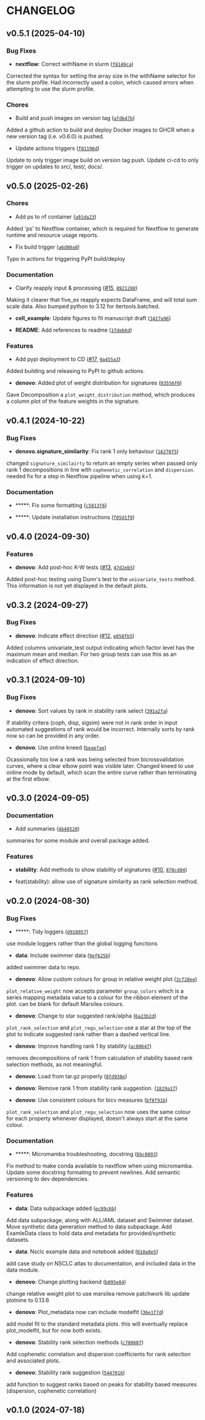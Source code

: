 # CHANGELOG


## v0.5.1 (2025-04-10)

### Bug Fixes

- **nextflow**: Correct withName in slurm
  ([`f8149ca`](https://github.com/apduncan/cvanmf/commit/f8149ca2695d9ec9012750ec3137f257092b1343))

Corrected the syntax for setting the array size in the withName selector for the slurm profile. Had
  incorrectly used a colon, which caused errors when attempting to use the slurm profile.

### Chores

- Build and push images on version tag
  ([`afdb47b`](https://github.com/apduncan/cvanmf/commit/afdb47b418236f05c20576f7c5ffd937a9a164ae))

Added a github action to build and deploy Docker images to GHCR when a new version tag (i.e. v0.6.0)
  is pushed.

- Update actions triggers
  ([`f81196d`](https://github.com/apduncan/cvanmf/commit/f81196d6f2946d079cad8a198b0e2d3c15fcb9ae))

Update to only trigger image build on version tag push. Update ci-cd to only trigger on updates to
  src/, test/, docs/.


## v0.5.0 (2025-02-26)

### Chores

- Add ps to nf container
  ([`a91da23`](https://github.com/apduncan/cvanmf/commit/a91da23d37ff09eae202d189a0d28526fd7a30c9))

Added 'ps' to Nextflow container, which is required for Nextflow to generate runtime and resource
  usage reports.

- Fix build trigger
  ([`a6d80a8`](https://github.com/apduncan/cvanmf/commit/a6d80a891bd752e2d0096fbadecd3754ab8c705f))

Typo in actions for triggering PyPI build/deploy

### Documentation

- Clarify reapply input & processing ([#15](https://github.com/apduncan/cvanmf/pull/15),
  [`8921280`](https://github.com/apduncan/cvanmf/commit/8921280e444e6aea4012455d977bee9743b07af4))

Making it clearer that five_es reapply expects DataFrame, and will total sum scale data. Also bumped
  python to 3.12 for itertools.batched.

- **cell_example**: Update figures to fit manuscript draft
  ([`3427a96`](https://github.com/apduncan/cvanmf/commit/3427a968eb1d46f582ea2a7b089eb38064fd4072))

- **README**: Add references to readme
  ([`1fdeb6d`](https://github.com/apduncan/cvanmf/commit/1fdeb6dd71bf4816a4a55bdc2d7497af25316740))

### Features

- Add pypi deployment to CD ([#17](https://github.com/apduncan/cvanmf/pull/17),
  [`9a455a3`](https://github.com/apduncan/cvanmf/commit/9a455a369457a555a3039a8860b2a524a0111637))

Added building and releasing to PyPI to github actions.

- **denovo**: Added plot of weight distribution for signatures
  ([`03556f0`](https://github.com/apduncan/cvanmf/commit/03556f06060b5ac4b4461c8534602f165645d373))

Gave Decomposition a `plot_weight_distribution` method, which produces a column plot of the feature
  weights in the signature.


## v0.4.1 (2024-10-22)

### Bug Fixes

- **denovo.signature_similarity**: Fix rank 1 only behaviour
  ([`16278f5`](https://github.com/apduncan/cvanmf/commit/16278f527607f9a877c51e812c70c56b1f62dc03))

changed `signature_similairty` to return an empty series when passed only rank 1 decompositions in
  line with `cophenetic_correlation` and `dispersion`. needed fix for a step in Nextflow pipeline
  when using k=1.

### Documentation

- *****: Fix some formatting
  ([`c5813f6`](https://github.com/apduncan/cvanmf/commit/c5813f6b987e768e8be393bac1ac6c9f97bfdb08))

- *****: Update installation instructions
  ([`f05d1f9`](https://github.com/apduncan/cvanmf/commit/f05d1f9022cfcb7da7a36e03cb584073d011a0cc))


## v0.4.0 (2024-09-30)

### Features

- **denovo**: Add post-hoc K-W tests ([#13](https://github.com/apduncan/cvanmf/pull/13),
  [`47d2eb5`](https://github.com/apduncan/cvanmf/commit/47d2eb5edebeb7c31aa686c3bcd7af95eefcdd4d))

Added post-hoc testing using Dunn's test to the `univariate_tests` method. This information is not
  yet displayed in the default plots.


## v0.3.2 (2024-09-27)

### Bug Fixes

- **denovo**: Indicate effect direction ([#12](https://github.com/apduncan/cvanmf/pull/12),
  [`e858fb5`](https://github.com/apduncan/cvanmf/commit/e858fb5f3d88bec51890524a08c73c7198dda1c4))

Added columns univariate_test output indicating which factor level has the maximum mean and median.
  For two group tests can use this as an indication of effect direction.


## v0.3.1 (2024-09-10)

### Bug Fixes

- **denovo**: Sort values by rank in stability rank select
  ([`391a2fa`](https://github.com/apduncan/cvanmf/commit/391a2fa8adf19894c2012bb4281c97be126f14b1))

If stability critera (coph, disp, sigsim) were not in rank order in input automated suggestions of
  rank would be incorrect. Internally sorts by rank now so can be provided in any order.

- **denovo**: Use online kneed
  ([`beaefae`](https://github.com/apduncan/cvanmf/commit/beaefae1090765dc02ba198a0dce24a6a8f32808))

Ocassionally too low a rank was being selected from bicrossvalidation curves, where a clear elbow
  point was visible later. Changed kneed to use online mode by default, which scan the entire curve
  rather than terminating at the first elbow.


## v0.3.0 (2024-09-05)

### Documentation

- Add summaries
  ([`4b48520`](https://github.com/apduncan/cvanmf/commit/4b48520fe37239f86a3347acc3594d35bf1e401d))

summaries for some module and overall package added.

### Features

- **stability**: Add methods to show stability of signatures
  ([#10](https://github.com/apduncan/cvanmf/pull/10),
  [`870cd84`](https://github.com/apduncan/cvanmf/commit/870cd842f15e8b5a8288226e091ff9df7cd827ab))

* feat(stability): allow use of signature similarity as rank selection method.


## v0.2.0 (2024-08-30)

### Bug Fixes

- *****: Tidy loggers
  ([`d918057`](https://github.com/apduncan/cvanmf/commit/d9180573d8bc4ce80e06d150a18db17fbd8b343f))

use module loggers rather than the global logging functions

- **data**: Include swimmer data
  ([`9ef625b`](https://github.com/apduncan/cvanmf/commit/9ef625bd1a6131ea29599d6d6a16da27acf7fd5f))

added swimmer data to repo.

- **denovo**: Allow custom colours for group in relative weight plot
  ([`3cf28ee`](https://github.com/apduncan/cvanmf/commit/3cf28eed3d08c7880bdcf327105a24fc5345d959))

`plot_relative_weight` now accepts parameter `group_colors` which is a series mapping metadata value
  to a colour for the ribbon element of the plot. can be blank for default Marsilea colours.

- **denovo**: Change to star suggested rank/alpha
  ([`6a23b2d`](https://github.com/apduncan/cvanmf/commit/6a23b2d9e203ffa21dbb7308d260e74a1b00897e))

`plot_rank_selection` and `plot_regu_selection` use a star at the top of the plot to indicate
  suggested rank rather than a dashed vertical line.

- **denovo**: Improve handling rank 1 by stability
  ([`ac80647`](https://github.com/apduncan/cvanmf/commit/ac806478158fa8628a2260d0897923d7a92dace4))

removes decompositions of rank 1 from calculation of stability based rank selection methods, as not
  meaningful.

- **denovo**: Load from tar.gz properly
  ([`8fd938e`](https://github.com/apduncan/cvanmf/commit/8fd938e03dfce95bc0f5f4241d2fac604f47dc2f))

- **denovo**: Remove rank 1 from stability rank suggestion.
  ([`1829a17`](https://github.com/apduncan/cvanmf/commit/1829a174e001b4e01dd86f98920a3e3bf267dfa0))

- **denovo**: Use consistent colours for bicv measures
  ([`bf8f91b`](https://github.com/apduncan/cvanmf/commit/bf8f91ba26acc1b00dfd2a8525120d348ff6cb2b))

`plot_rank_selection` and `plot_regu_selection` now uses the same colour for each property whenever
  displayed, doesn't always start at the same colour.

### Documentation

- *****: Micromamba troubleshooting, docstring
  ([`6bc8093`](https://github.com/apduncan/cvanmf/commit/6bc80936ae586386336ccdafb8ba94c144129bcf))

Fix method to make conda available to nextflow when using micromamba. Update some docstring
  formating to prevent newlines. Add semantic versioning to dev dependencies.

### Features

- **data**: Data subpackage added
  ([`ec89c6b`](https://github.com/apduncan/cvanmf/commit/ec89c6b680b7ef5f3f29abbd9c8d7e0d126e3939))

Add data subpackage, along with ALL/AML dataset and Swimmer dataset. Move synthetic data generation
  method to data subpackage. Add ExamleData class to hold data and metadata for provided/synthetic
  datasets.

- **data**: Nsclc example data and notebook added
  ([`010a8e5`](https://github.com/apduncan/cvanmf/commit/010a8e59b15687c11b78c33fe3668cd5391305a3))

add case study on NSCLC atlas to documentation, and included data in the data module.

- **denovo**: Change plotting backend
  ([`b095e84`](https://github.com/apduncan/cvanmf/commit/b095e840dcd082c78311ca71ae568b251bf563bd))

change relative weight plot to use marsilea remove patchwork lib update plotnine to 0.13.6

- **denovo**: Plot_metadata now can include modelfit
  ([`36e1f7d`](https://github.com/apduncan/cvanmf/commit/36e1f7dc945f25193ee96bfb019686886fe4f092))

add model fit to the standard metadata plots. this will eventually replace plot_modelfit, but for
  now both exists.

- **denovo**: Stability rank selection methods
  ([`c780607`](https://github.com/apduncan/cvanmf/commit/c7806077d14840264b8eb074b40ab087e7ccc95e))

Add cophenetic correlation and dispersion coefficients for rank selection and associated plots.

- **denovo**: Stability rank suggestion
  ([`5447016`](https://github.com/apduncan/cvanmf/commit/5447016086f079929ada01eeae3013bcc6f84d13))

add function to suggest ranks based on peaks for stability based measures (dispersion, cophenetic
  correlation)


## v0.1.0 (2024-07-18)
